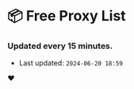 # :package: Free Proxy List
### Updated every 15 minutes.

- Last updated: `2024-06-20 18:59`

:heart:
